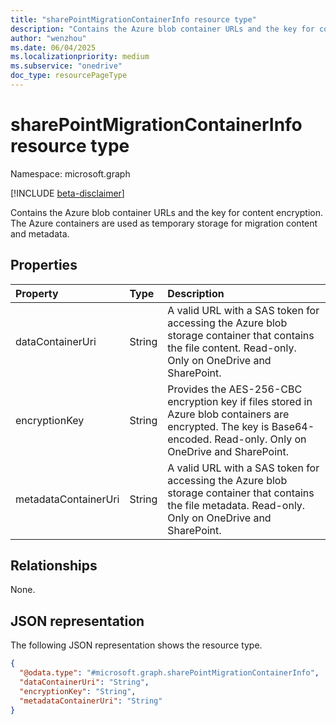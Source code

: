 ```yaml
---
title: "sharePointMigrationContainerInfo resource type"
description: "Contains the Azure blob container URLs and the key for content encryption."
author: "wenzhou"
ms.date: 06/04/2025
ms.localizationpriority: medium
ms.subservice: "onedrive"
doc_type: resourcePageType
---
```


# sharePointMigrationContainerInfo resource type

Namespace: microsoft.graph

[!INCLUDE [beta-disclaimer](../../includes/beta-disclaimer.md)]

Contains the Azure blob container URLs and the key for content encryption. The Azure containers are used as temporary storage for migration content and metadata.

## Properties
|Property|Type|Description|
|:---|:---|:---|
|dataContainerUri|String|A valid URL with a SAS token for accessing the Azure blob storage container that contains the file content. Read-only. Only on OneDrive and SharePoint.|
|encryptionKey|String|Provides the AES-256-CBC encryption key if files stored in Azure blob containers are encrypted. The key is Base64-encoded. Read-only. Only on OneDrive and SharePoint.|
|metadataContainerUri|String|A valid URL with a SAS token for accessing the Azure blob storage container that contains the file metadata. Read-only. Only on OneDrive and SharePoint.|

## Relationships
None.

## JSON representation
The following JSON representation shows the resource type.
<!-- {
  "blockType": "resource",
  "@odata.type": "microsoft.graph.sharePointMigrationContainerInfo"
}
-->
``` json
{
  "@odata.type": "#microsoft.graph.sharePointMigrationContainerInfo",
  "dataContainerUri": "String",
  "encryptionKey": "String",
  "metadataContainerUri": "String"
}
```
